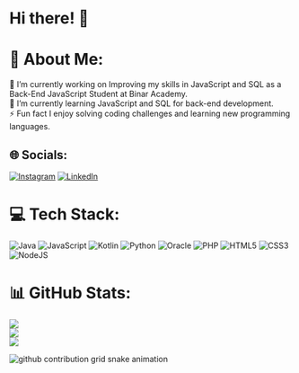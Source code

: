 # Hi there! 👋

# 💫 About Me:
🔭 I’m currently working on Improving my skills in JavaScript and SQL as a Back-End JavaScript Student at Binar Academy.<br>🌱 I’m currently learning JavaScript and SQL for back-end development.<br>⚡ Fun fact I enjoy solving coding challenges and learning new programming languages.


## 🌐 Socials:
[![Instagram](https://img.shields.io/badge/Instagram-%23E4405F.svg?logo=Instagram&logoColor=white)](https://instagram.com/dewangga_nanda) [![LinkedIn](https://img.shields.io/badge/LinkedIn-%230077B5.svg?logo=linkedin&logoColor=white)](https://linkedin.com/in/dewangga-nanda-arjuna) 

# 💻 Tech Stack:
![Java](https://img.shields.io/badge/java-%23ED8B00.svg?style=plastic&logo=openjdk&logoColor=white) ![JavaScript](https://img.shields.io/badge/javascript-%23323330.svg?style=plastic&logo=javascript&logoColor=%23F7DF1E) ![Kotlin](https://img.shields.io/badge/kotlin-%237F52FF.svg?style=plastic&logo=kotlin&logoColor=white) ![Python](https://img.shields.io/badge/python-3670A0?style=plastic&logo=python&logoColor=ffdd54) ![Oracle](https://img.shields.io/badge/Oracle-F80000?style=plastic&logo=oracle&logoColor=white) ![PHP](https://img.shields.io/badge/php-%23777BB4.svg?style=plastic&logo=php&logoColor=white) ![HTML5](https://img.shields.io/badge/html5-%23E34F26.svg?style=plastic&logo=html5&logoColor=white) ![CSS3](https://img.shields.io/badge/css3-%231572B6.svg?style=plastic&logo=css3&logoColor=white) ![NodeJS](https://img.shields.io/badge/node.js-6DA55F?style=plastic&logo=node.js&logoColor=white)
# 📊 GitHub Stats:
![](https://github-readme-stats.vercel.app/api?username=Someth1ngs&theme=radical&hide_border=false&include_all_commits=true&count_private=true)<br/>
![](https://github-readme-streak-stats.herokuapp.com/?user=Someth1ngs&theme=radical&hide_border=false)<br/>
![](https://github-readme-stats.vercel.app/api/top-langs/?username=Someth1ngs&theme=radical&hide_border=false&include_all_commits=true&count_private=true&layout=compact)

<picture>
  <source
    media="(prefers-color-scheme: dark)"
    srcset="https://raw.githubusercontent.com/someth1ngs/someth1ngs/output/github-contribution-grid-snake-dark.svg"
  />
  <source
    media="(prefers-color-scheme: light)"
    srcset="https://raw.githubusercontent.com/someth1ngs/someth1ngs/output/github-contribution-grid-snake.svg"
  />
  <img
    alt="github contribution grid snake animation"
    src="https://raw.githubusercontent.com/someth1ngs/someth1ngs/output/github-contribution-grid-snake.svg"
  />
</picture>

